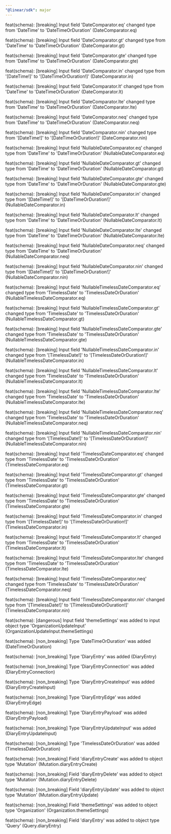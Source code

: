 ```yaml
---
"@linear/sdk": major
---
```



feat(schema): [breaking] Input field 'DateComparator.eq' changed type from 'DateTime' to 'DateTimeOrDuration' (DateComparator.eq)

feat(schema): [breaking] Input field 'DateComparator.gt' changed type from 'DateTime' to 'DateTimeOrDuration' (DateComparator.gt)

feat(schema): [breaking] Input field 'DateComparator.gte' changed type from 'DateTime' to 'DateTimeOrDuration' (DateComparator.gte)

feat(schema): [breaking] Input field 'DateComparator.in' changed type from '[DateTime!]' to '[DateTimeOrDuration!]' (DateComparator.in)

feat(schema): [breaking] Input field 'DateComparator.lt' changed type from 'DateTime' to 'DateTimeOrDuration' (DateComparator.lt)

feat(schema): [breaking] Input field 'DateComparator.lte' changed type from 'DateTime' to 'DateTimeOrDuration' (DateComparator.lte)

feat(schema): [breaking] Input field 'DateComparator.neq' changed type from 'DateTime' to 'DateTimeOrDuration' (DateComparator.neq)

feat(schema): [breaking] Input field 'DateComparator.nin' changed type from '[DateTime!]' to '[DateTimeOrDuration!]' (DateComparator.nin)

feat(schema): [breaking] Input field 'NullableDateComparator.eq' changed type from 'DateTime' to 'DateTimeOrDuration' (NullableDateComparator.eq)

feat(schema): [breaking] Input field 'NullableDateComparator.gt' changed type from 'DateTime' to 'DateTimeOrDuration' (NullableDateComparator.gt)

feat(schema): [breaking] Input field 'NullableDateComparator.gte' changed type from 'DateTime' to 'DateTimeOrDuration' (NullableDateComparator.gte)

feat(schema): [breaking] Input field 'NullableDateComparator.in' changed type from '[DateTime!]' to '[DateTimeOrDuration!]' (NullableDateComparator.in)

feat(schema): [breaking] Input field 'NullableDateComparator.lt' changed type from 'DateTime' to 'DateTimeOrDuration' (NullableDateComparator.lt)

feat(schema): [breaking] Input field 'NullableDateComparator.lte' changed type from 'DateTime' to 'DateTimeOrDuration' (NullableDateComparator.lte)

feat(schema): [breaking] Input field 'NullableDateComparator.neq' changed type from 'DateTime' to 'DateTimeOrDuration' (NullableDateComparator.neq)

feat(schema): [breaking] Input field 'NullableDateComparator.nin' changed type from '[DateTime!]' to '[DateTimeOrDuration!]' (NullableDateComparator.nin)

feat(schema): [breaking] Input field 'NullableTimelessDateComparator.eq' changed type from 'TimelessDate' to 'TimelessDateOrDuration' (NullableTimelessDateComparator.eq)

feat(schema): [breaking] Input field 'NullableTimelessDateComparator.gt' changed type from 'TimelessDate' to 'TimelessDateOrDuration' (NullableTimelessDateComparator.gt)

feat(schema): [breaking] Input field 'NullableTimelessDateComparator.gte' changed type from 'TimelessDate' to 'TimelessDateOrDuration' (NullableTimelessDateComparator.gte)

feat(schema): [breaking] Input field 'NullableTimelessDateComparator.in' changed type from '[TimelessDate!]' to '[TimelessDateOrDuration!]' (NullableTimelessDateComparator.in)

feat(schema): [breaking] Input field 'NullableTimelessDateComparator.lt' changed type from 'TimelessDate' to 'TimelessDateOrDuration' (NullableTimelessDateComparator.lt)

feat(schema): [breaking] Input field 'NullableTimelessDateComparator.lte' changed type from 'TimelessDate' to 'TimelessDateOrDuration' (NullableTimelessDateComparator.lte)

feat(schema): [breaking] Input field 'NullableTimelessDateComparator.neq' changed type from 'TimelessDate' to 'TimelessDateOrDuration' (NullableTimelessDateComparator.neq)

feat(schema): [breaking] Input field 'NullableTimelessDateComparator.nin' changed type from '[TimelessDate!]' to '[TimelessDateOrDuration!]' (NullableTimelessDateComparator.nin)

feat(schema): [breaking] Input field 'TimelessDateComparator.eq' changed type from 'TimelessDate' to 'TimelessDateOrDuration' (TimelessDateComparator.eq)

feat(schema): [breaking] Input field 'TimelessDateComparator.gt' changed type from 'TimelessDate' to 'TimelessDateOrDuration' (TimelessDateComparator.gt)

feat(schema): [breaking] Input field 'TimelessDateComparator.gte' changed type from 'TimelessDate' to 'TimelessDateOrDuration' (TimelessDateComparator.gte)

feat(schema): [breaking] Input field 'TimelessDateComparator.in' changed type from '[TimelessDate!]' to '[TimelessDateOrDuration!]' (TimelessDateComparator.in)

feat(schema): [breaking] Input field 'TimelessDateComparator.lt' changed type from 'TimelessDate' to 'TimelessDateOrDuration' (TimelessDateComparator.lt)

feat(schema): [breaking] Input field 'TimelessDateComparator.lte' changed type from 'TimelessDate' to 'TimelessDateOrDuration' (TimelessDateComparator.lte)

feat(schema): [breaking] Input field 'TimelessDateComparator.neq' changed type from 'TimelessDate' to 'TimelessDateOrDuration' (TimelessDateComparator.neq)

feat(schema): [breaking] Input field 'TimelessDateComparator.nin' changed type from '[TimelessDate!]' to '[TimelessDateOrDuration!]' (TimelessDateComparator.nin)

feat(schema): [dangerous] Input field 'themeSettings' was added to input object type 'OrganizationUpdateInput' (OrganizationUpdateInput.themeSettings)

feat(schema): [non_breaking] Type 'DateTimeOrDuration' was added (DateTimeOrDuration)

feat(schema): [non_breaking] Type 'DiaryEntry' was added (DiaryEntry)

feat(schema): [non_breaking] Type 'DiaryEntryConnection' was added (DiaryEntryConnection)

feat(schema): [non_breaking] Type 'DiaryEntryCreateInput' was added (DiaryEntryCreateInput)

feat(schema): [non_breaking] Type 'DiaryEntryEdge' was added (DiaryEntryEdge)

feat(schema): [non_breaking] Type 'DiaryEntryPayload' was added (DiaryEntryPayload)

feat(schema): [non_breaking] Type 'DiaryEntryUpdateInput' was added (DiaryEntryUpdateInput)

feat(schema): [non_breaking] Type 'TimelessDateOrDuration' was added (TimelessDateOrDuration)

feat(schema): [non_breaking] Field 'diaryEntryCreate' was added to object type 'Mutation' (Mutation.diaryEntryCreate)

feat(schema): [non_breaking] Field 'diaryEntryDelete' was added to object type 'Mutation' (Mutation.diaryEntryDelete)

feat(schema): [non_breaking] Field 'diaryEntryUpdate' was added to object type 'Mutation' (Mutation.diaryEntryUpdate)

feat(schema): [non_breaking] Field 'themeSettings' was added to object type 'Organization' (Organization.themeSettings)

feat(schema): [non_breaking] Field 'diaryEntry' was added to object type 'Query' (Query.diaryEntry)